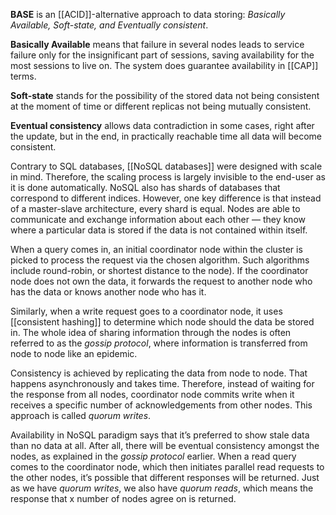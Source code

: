 **BASE** is an [[ACID]]-alternative approach to data storing: *Basically Available, Soft-state, and Eventually consistent*.

**Basically Available** means that failure in several nodes leads to service failure only for the insignificant part of sessions, saving availability for the most sessions to live on. The system does guarantee availability in [[CAP]] terms.

**Soft-state** stands for the possibility of the stored data not being consistent at the moment of time or different replicas not being mutually consistent.

**Eventual consistency** allows data contradiction in some cases, right after the update, but in the end, in practically reachable time all data will become consistent.

Contrary to SQL databases, [[NoSQL databases]] were designed with scale in mind. Therefore, the scaling process is largely invisible to the end-user as it is done automatically. NoSQL also has shards of databases that correspond to different indices. However, one key difference is that instead of a master-slave architecture, every shard is equal. Nodes are able to communicate and exchange information about each other — they know where a particular data is stored if the data is not contained within itself.

When a query comes in, an initial coordinator node within the cluster is picked to process the request via the chosen algorithm. Such algorithms include round-robin, or shortest distance to the node). If the coordinator node does not own the data, it forwards the request to another node who has the data or knows another node who has it.

Similarly, when a write request goes to a coordinator node, it uses [[consistent hashing]] to determine which node should the data be stored in. The whole idea of sharing information through the nodes is often referred to as the *gossip protocol*, where information is transferred from node to node like an epidemic.

Consistency is achieved by replicating the data from node to node. That happens asynchronously and takes time. Therefore, instead of waiting for the response from all nodes, coordinator node commits write when it receives a specific number of acknowledgements from other nodes. This approach is called *quorum writes*.

Availability in NoSQL paradigm says that it’s preferred to show stale data than no data at all. After all, there will be eventual consistency amongst the nodes, as explained in the *gossip protocol* earlier. When a read query comes to the coordinator node, which then initiates parallel read requests to the other nodes, it’s possible that different responses will be returned. Just as we have *quorum writes*, we also have *quorum reads*, which means the response that x number of nodes agree on is returned.
